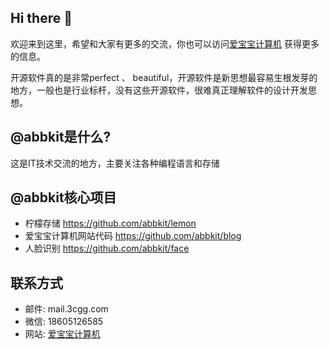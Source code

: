 ## Hi there 👋

欢迎来到这里，希望和大家有更多的交流，你也可以访问[爱宝宝计算机](http://abbkit.com/)  获得更多的信息。

开源软件真的是非常perfect 、 beautiful，开源软件是新思想最容易生根发芽的地方，一般也是行业标杆，没有这些开源软件，很难真正理解软件的设计开发思想。
## @abbkit是什么?
这是IT技术交流的地方，主要关注各种编程语言和存储
## @abbkit核心项目
* 柠檬存储 https://github.com/abbkit/lemon
* 爱宝宝计算机网站代码 https://github.com/abbkit/blog
* 人脸识别 https://github.com/abbkit/face

## 联系方式
* 邮件: mail.3cgg.com
* 微信: 18605126585
* 网站: [爱宝宝计算机](http://abbkit.com/)


<!--

**Here are some ideas to get you started:**

🙋‍♀️ A short introduction - what is your organization all about?
🌈 Contribution guidelines - how can the community get involved?
👩‍💻 Useful resources - where can the community find your docs? Is there anything else the community should know?
🍿 Fun facts - what does your team eat for breakfast?
🧙 Remember, you can do mighty things with the power of [Markdown](https://docs.github.com/github/writing-on-github/getting-started-with-writing-and-formatting-on-github/basic-writing-and-formatting-syntax)
-->
